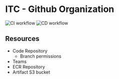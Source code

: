 # ITC - Github Organization

![CI workflow](https://github.com/indigo-tangerine/itc-github-org/actions/workflows/ci-pr.yml/badge.svg)
![CD workflow](https://github.com/indigo-tangerine/itc-github-org/actions/workflows/cd-pr.yml/badge.svg)

## Resources

* Code Repository
  * Branch permissions
* Teams
* ECR Repository
* Artifact S3 bucket

